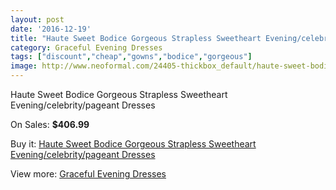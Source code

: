 ```yaml
---
layout: post
date: '2016-12-19'
title: "Haute Sweet Bodice Gorgeous Strapless Sweetheart Evening/celebrity/pageant Dresses"
category: Graceful Evening Dresses
tags: ["discount","cheap","gowns","bodice","gorgeous"]
image: http://www.neoformal.com/24405-thickbox_default/haute-sweet-bodice-gorgeous-strapless-sweetheart-evening-celebrity-pageant-dresses.jpg
---
```

Haute Sweet Bodice Gorgeous Strapless Sweetheart Evening/celebrity/pageant Dresses

On Sales: **$406.99**
<a href="https://www.neoformal.com/en/graceful-evening-dresses/8295-haute-sweet-bodice-gorgeous-strapless-sweetheart-evening-celebrity-pageant-dresses.html"><amp-img layout="responsive" width="600" height="600" src="//www.neoformal.com/24405-thickbox_default/haute-sweet-bodice-gorgeous-strapless-sweetheart-evening-celebrity-pageant-dresses.jpg" alt="Haute Sweet Bodice Gorgeous Strapless Sweetheart Evening/celebrity/pageant Dresses 0" /></a>
<a href="https://www.neoformal.com/en/graceful-evening-dresses/8295-haute-sweet-bodice-gorgeous-strapless-sweetheart-evening-celebrity-pageant-dresses.html"><amp-img layout="responsive" width="600" height="600" src="//www.neoformal.com/24406-thickbox_default/haute-sweet-bodice-gorgeous-strapless-sweetheart-evening-celebrity-pageant-dresses.jpg" alt="Haute Sweet Bodice Gorgeous Strapless Sweetheart Evening/celebrity/pageant Dresses 1" /></a>
<a href="https://www.neoformal.com/en/graceful-evening-dresses/8295-haute-sweet-bodice-gorgeous-strapless-sweetheart-evening-celebrity-pageant-dresses.html"><amp-img layout="responsive" width="600" height="600" src="//www.neoformal.com/24407-thickbox_default/haute-sweet-bodice-gorgeous-strapless-sweetheart-evening-celebrity-pageant-dresses.jpg" alt="Haute Sweet Bodice Gorgeous Strapless Sweetheart Evening/celebrity/pageant Dresses 2" /></a>
<a href="https://www.neoformal.com/en/graceful-evening-dresses/8295-haute-sweet-bodice-gorgeous-strapless-sweetheart-evening-celebrity-pageant-dresses.html"><amp-img layout="responsive" width="600" height="600" src="//www.neoformal.com/24408-thickbox_default/haute-sweet-bodice-gorgeous-strapless-sweetheart-evening-celebrity-pageant-dresses.jpg" alt="Haute Sweet Bodice Gorgeous Strapless Sweetheart Evening/celebrity/pageant Dresses 3" /></a>

Buy it: [Haute Sweet Bodice Gorgeous Strapless Sweetheart Evening/celebrity/pageant Dresses](https://www.neoformal.com/en/graceful-evening-dresses/8295-haute-sweet-bodice-gorgeous-strapless-sweetheart-evening-celebrity-pageant-dresses.html "Haute Sweet Bodice Gorgeous Strapless Sweetheart Evening/celebrity/pageant Dresses")

View more: [Graceful Evening Dresses](https://www.neoformal.com/en/151-graceful-evening-dresses "Graceful Evening Dresses")